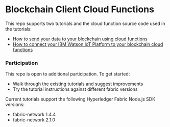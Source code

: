 # **Blockchain Client Cloud Functions**

This repo supports two tutorials and the cloud function source code used in the tutorials:  
- [How to send your data to your blockchain using cloud functions](https://github.com/IBM/ibm-cloud-functions-serverless-blockchain/tutorials/cf-send-to-blockchain)  
- [How to connect your IBM Watson IoT Platform to your blockchain cloud functions](https://github.com/IBM/ibm-cloud-functions-serverless-blockchain/tutorials/cf-send-iot-to-blockchain)  


### **Participation**

This repo is open to additional participation.  To get started:  
- Walk through the existing tutorials and suggest improvements  
- Try the tutorial instructions against different fabric versions   

Current tutorials support the following Hyperledger Fabric Node.js SDK versions:  
* fabric-network 1.4.4  
* fabric-network 2.1.0  


